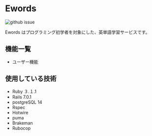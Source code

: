 # Ewords

![github issue](https://img.shields.io/github/issues/tomoron/Ewords?style=plastic)

Ewords はプログラミング初学者を対象にした、英単語学習サービスです。

## 機能一覧

- ユーザー機能

## 使用している技術

- Ruby ３.１.1
- Rails 7.0.1
- postgreSQL 14
- Rspec
- Hotwire
- puma
- Brakeman
- Rubocop
